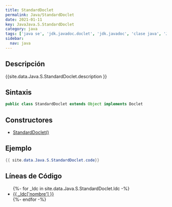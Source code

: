 ```yaml
---
title: StandardDoclet
permalink: Java/StandardDoclet
date: 2021-01-11
key: JavaJava.S.StandardDoclet
category: java
tags: ['java se', 'jdk.javadoc.doclet', 'jdk.javadoc', 'clase java', 'Java 1.0']
sidebar: 
  nav: java
---
```


## Descripción
{{site.data.Java.S.StandardDoclet.description }}

## Sintaxis
~~~java
public class StandardDoclet extends Object implements Doclet
~~~

## Constructores
* [StandardDoclet()](/Java/StandardDoclet/StandardDoclet/)

## Ejemplo
~~~java
{{ site.data.Java.S.StandardDoclet.code}}
~~~

## Líneas de Código
<ul>
{%- for _ldc in site.data.Java.S.StandardDoclet.ldc -%}
   <li>
       <a href="{{_ldc['url'] }}">{{ _ldc['nombre'] }}</a>
   </li>
{%- endfor -%}
</ul>

